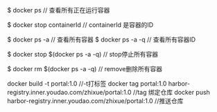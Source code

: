 $ docker ps // 查看所有正在运行容器

$ docker stop containerId // containerId 是容器的ID

$ docker ps -a // 查看所有容器 $ docker ps -a -q // 查看所有容器ID

$ docker stop $(docker ps -a -q) //  stop停止所有容器

$ docker rm $(docker ps -a -q) //   remove删除所有容器



docker build -t portal:1.0  //-t打标签
docker tag portal:1.0 harbor-registry.inner.youdao.com/zhixue/portal:1.0  //tag 绑定仓库
docker push harbor-registry.inner.youdao.com/zhixue/portal:1.0 //推送仓库